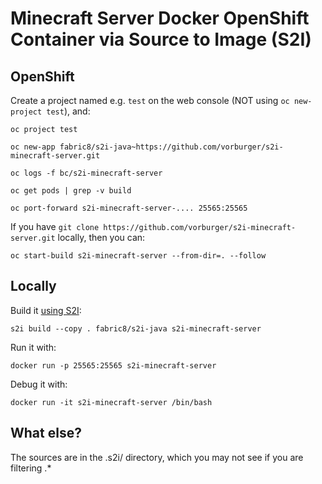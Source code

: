 # Minecraft Server Docker OpenShift Container via Source to Image (S2I)

## OpenShift

Create a project named e.g. `test` on the web console (NOT using `oc new-project test`), and:

    oc project test

    oc new-app fabric8/s2i-java~https://github.com/vorburger/s2i-minecraft-server.git

    oc logs -f bc/s2i-minecraft-server

    oc get pods | grep -v build

    oc port-forward s2i-minecraft-server-.... 25565:25565

If you have `git clone https://github.com/vorburger/s2i-minecraft-server.git` locally, then you can:

    oc start-build s2i-minecraft-server --from-dir=. --follow

## Locally

Build it [using S2I](https://github.com/openshift/source-to-image):

    s2i build --copy . fabric8/s2i-java s2i-minecraft-server

Run it with:

    docker run -p 25565:25565 s2i-minecraft-server

Debug it with:

    docker run -it s2i-minecraft-server /bin/bash


## What else?

The sources are in the .s2i/ directory, which you may not see if you are filtering .*
